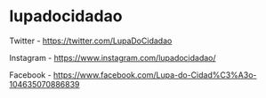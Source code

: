 # lupadocidadao

Twitter - https://twitter.com/LupaDoCidadao

Instagram - https://www.instagram.com/lupadocidadao/

Facebook - https://www.facebook.com/Lupa-do-Cidad%C3%A3o-104635070886839

